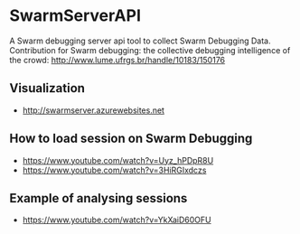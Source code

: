 # SwarmServerAPI
A Swarm debugging server api tool to collect Swarm Debugging Data.  Contribution for Swarm debugging: the collective debugging intelligence of the crowd: http://www.lume.ufrgs.br/handle/10183/150176

## Visualization
- http://swarmserver.azurewebsites.net

## How to load session on Swarm Debugging
- https://www.youtube.com/watch?v=Uyz_hPDpR8U
- https://www.youtube.com/watch?v=3HiRGIxdczs

## Example of analysing sessions
- https://www.youtube.com/watch?v=YkXaiD60OFU
